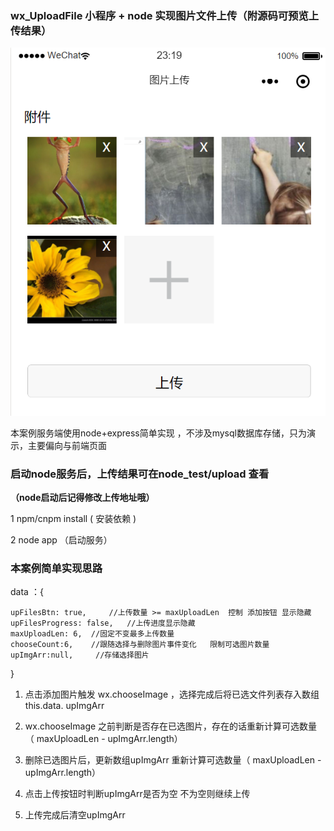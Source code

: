 ### wx_UploadFile   小程序 + node 实现图片文件上传（附源码可预览上传结果）

![实现效果](https://github.com/fancaixia/wx_UploadFile/blob/master/pic/001.png)

本案例服务端使用node+express简单实现 ，不涉及mysql数据库存储，只为演示，主要偏向与前端页面


### 启动node服务后，上传结果可在node_test/upload 查看 

**（node启动后记得修改上传地址哦）**

1  npm/cnpm install   ( 安装依赖 )

2 node app  （启动服务）


### 本案例简单实现思路

data ：{

    upFilesBtn: true,     //上传数量 >= maxUploadLen  控制 添加按钮 显示隐藏
    upFilesProgress: false,   //上传进度显示隐藏
    maxUploadLen: 6,  //固定不变最多上传数量
    chooseCount:6,    //跟随选择与删除图片事件变化   限制可选图片数量
    upImgArr:null,     //存储选择图片

}



1. 点击添加图片触发  wx.chooseImage ，选择完成后将已选文件列表存入数组 this.data. upImgArr

2. wx.chooseImage 之前判断是否存在已选图片，存在的话重新计算可选数量（ maxUploadLen - upImgArr.length）

3. 删除已选图片后，更新数组upImgArr  重新计算可选数量（ maxUploadLen - upImgArr.length）

4. 点击上传按钮时判断upImgArr是否为空  不为空则继续上传

5. 上传完成后清空upImgArr
